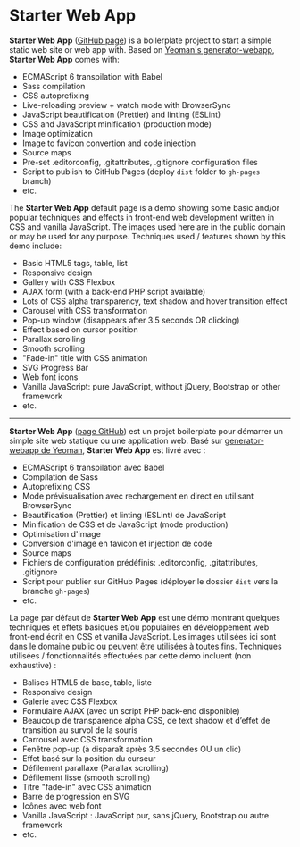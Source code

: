 # Starter Web App

**Starter Web App** ([GitHub page](https://github.com/tomchen/starter-web-app)) is a boilerplate project to start a simple static web site or web app with. Based on [Yeoman's generator-webapp](https://github.com/yeoman/generator-webapp), **Starter Web App** comes with:

* ECMAScript 6 transpilation with Babel
* Sass compilation
* CSS autoprefixing
* Live-reloading preview + watch mode with BrowserSync
* JavaScript beautification (Prettier) and linting (ESLint)
* CSS and JavaScript minification (production mode)
* Image optimization
* Image to favicon convertion and code injection
* Source maps
* Pre-set .editorconfig, .gitattributes, .gitignore configuration files
* Script to publish to GitHub Pages (deploy `dist` folder to `gh-pages` branch)
* etc.

The **Starter Web App** default page is a demo showing some basic and/or popular techniques and effects in front-end web development written in CSS and vanilla JavaScript. The images used here are in the public domain or may be used for any purpose. Techniques used / features shown by this demo include:

* Basic HTML5 tags, table, list
* Responsive design
* Gallery with CSS Flexbox
* AJAX form (with a back-end PHP script available)
* Lots of CSS alpha transparency, text shadow and hover transition effect
* Carousel with CSS transformation
* Pop-up window (disappears after 3.5 seconds OR clicking)
* Effect based on cursor position
* Parallax scrolling
* Smooth scrolling
* "Fade-in" title with CSS animation
* SVG Progress Bar
* Web font icons
* Vanilla JavaScript: pure JavaScript, without jQuery, Bootstrap or other framework
* etc.

---

**Starter Web App** ([page GitHub](https://github.com/tomchen/starter-web-app)) est un projet boilerplate pour démarrer un simple site web statique ou une application web. Basé sur [generator-webapp de Yeoman](https://github.com/yeoman/generator-webapp), **Starter Web App** est livré avec :

* ECMAScript 6 transpilation avec Babel
* Compilation de Sass
* Autoprefixing CSS
* Mode prévisualisation avec rechargement en direct en utilisant BrowserSync
* Beautification (Prettier) et linting (ESLint) de JavaScript
* Minification de CSS et de JavaScript (mode production)
* Optimisation d'image
* Conversion d'image en favicon et injection de code
* Source maps
* Fichiers de configuration prédéfinis: .editorconfig, .gitattributes, .gitignore
* Script pour publier sur GitHub Pages (déployer le dossier `dist` vers la branche `gh-pages`)
* etc.

La page par défaut de **Starter Web App** est une démo montrant quelques techniques et effets basiques et/ou populaires en développement web front-end écrit en CSS et vanilla JavaScript. Les images utilisées ici sont dans le domaine public ou peuvent être utilisées à toutes fins. Techniques utilisées / fonctionnalités effectuées par cette démo incluent (non exhaustive) :

* Balises HTML5 de base, table, liste
* Responsive design
* Galerie avec CSS Flexbox
* Formulaire AJAX (avec un script PHP back-end disponible)
* Beaucoup de transparence alpha CSS, de text shadow et d’effet de transition au survol de la souris
* Carrousel avec CSS transformation
* Fenêtre pop-up (à disparaît après 3,5 secondes OU un clic)
* Effet basé sur la position du curseur
* Défilement parallaxe (Parallax scrolling)
* Défilement lisse (smooth scrolling)
* Titre "fade-in" avec CSS animation
* Barre de progression en SVG
* Icônes avec web font
* Vanilla JavaScript : JavaScript pur, sans jQuery, Bootstrap ou autre framework
* etc.
